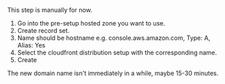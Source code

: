 This step is manually for now.

1. Go into the pre-setup hosted zone you want to use.
2. Create record set.
3. Name should be hostname e.g. console.aws.amazon.com, Type: A, Alias: Yes
4. Select the cloudfront distribution setup with the corresponding name.
5. Create

The new domain name isn't immediately in a while, maybe 15-30 minutes.
